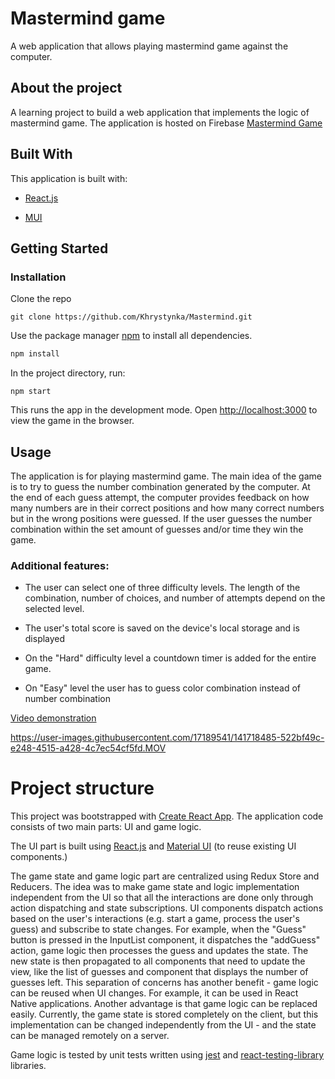 # Mastermind game

A web application that allows playing mastermind game against the computer.

## About the project

A learning project to build a web application that implements the logic of mastermind game. The application is hosted on Firebase [Mastermind Game](https://mastermind-game-21e8b.web.app)

## Built With

This application is built with:

- [React.js](https://reactjs.org/)

- [MUI](https://mui.com/)

## Getting Started

### Installation

Clone the repo

```
git clone https://github.com/Khrystynka/Mastermind.git
```

Use the package manager [npm](https://www.npmjs.com/) to install all dependencies.

```bash
npm install
```

In the project directory, run:

```
npm start
```

This runs the app in the development mode.
Open [http://localhost:3000](http://localhost:3000) to view the game in the browser.

## Usage

The application is for playing mastermind game. The main idea of the game is to try to guess the number combination generated by the computer. At the end of each guess attempt, the computer provides feedback on how many numbers are in their correct positions and how many correct numbers but in the wrong positions were guessed. If the user guesses the number combination within the set amount of guesses and/or time they win the game.

### Additional features:

- The user can select one of three difficulty levels. The length of the combination, number of choices, and number of attempts depend on the selected level.

- The user's total score is saved on the device's local storage and is displayed
- On the "Hard" difficulty level a countdown timer is added for the entire game.
- On "Easy" level the user has to guess color combination instead of number combination

[Video demonstration](https://youtu.be/XdoRl926dcM)


https://user-images.githubusercontent.com/17189541/141718485-522bf49c-e248-4515-a428-4c7ec54cf5fd.MOV


# Project structure

This project was bootstrapped with [Create React App](https://github.com/facebook/create-react-app). The application code consists of two main parts: UI and game logic.

The UI part is built using [React.js](https://reactjs.org/) and [Material UI](https://mui.com/) (to reuse existing UI components.)

The game state and game logic part are centralized using Redux Store and Reducers. The idea was to make game state and logic implementation independent from the UI so that all the interactions are done only through action dispatching and state subscriptions. UI components dispatch actions based on the user's interactions (e.g. start a game, process the user's guess) and subscribe to state changes. For example, when the "Guess" button is pressed in the InputList component, it dispatches the "addGuess" action, game logic then processes the guess and updates the state. The new state is then propagated to all components that need to update the view, like the list of guesses and component that displays the number of guesses left.
This separation of concerns has another benefit - game logic can be reused when UI changes. For example, it can be used in React Native applications. Another advantage is that game logic can be replaced easily. Currently, the game state is stored completely on the client, but this implementation can be changed independently from the UI - and the state can be managed remotely on a server.

Game logic is tested by unit tests written using [jest](https://facebook.github.io/jest/) and [react-testing-library](https://testing-library.com/react) libraries.
